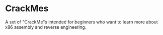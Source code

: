 # CrackMes
A set of "CrackMe"s intended for beginners who want to learn more about x86 assembly and reverse engineering.
